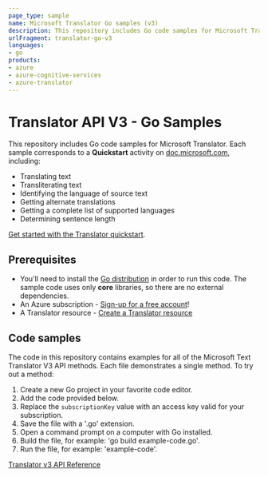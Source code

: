 ```yaml
---
page_type: sample
name: Microsoft Translator Go samples (v3)
description: This repository includes Go code samples for Microsoft Translator. 
urlFragment: translator-go-v3
languages:
- go
products:
- azure
- azure-cognitive-services
- azure-translator
---
```


# Translator API V3 - Go Samples

This repository includes Go code samples for Microsoft Translator. Each sample corresponds to a **Quickstart** activity on [doc.microsoft.com](https://docs.microsoft.com/azure/cognitive-services/translator/), including:

* Translating text
* Transliterating text
* Identifying the language of source text
* Getting alternate translations
* Getting a complete list of supported languages
* Determining sentence length

[Get started with the Translator quickstart](https://docs.microsoft.com/azure/cognitive-services/translator/quickstart-translator).

## Prerequisites

* You'll need to install the [Go distribution](https://golang.org/doc/install) in order to run this code. The sample code uses only **core** libraries, so there are no external dependencies.
* An Azure subscription - [Sign-up for a free account](https://docs.microsoft.com/azure/cognitive-services/translator/translator-text-how-to-signup)!
* A Translator resource - [Create a Translator resource](https://ms.portal.azure.com/#create/Microsoft.CognitiveServicesTextTranslation)

## Code samples

The code in this repository contains examples for all of the Microsoft Text Translator V3 API methods. Each file demonstrates a single method. To try out a method:

1. Create a new Go project in your favorite code editor.
2. Add the code provided below.
3. Replace the `subscriptionKey` value with an access key valid for your subscription.
4. Save the file with a '.go' extension.
5. Open a command prompt on a computer with Go installed.
6. Build the file, for example: 'go build example-code.go'.
7. Run the file, for example: 'example-code'.

[Translator v3 API Reference](https://docs.microsoft.com/en-us/azure/cognitive-services/translator/)
